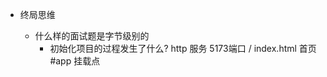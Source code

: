 - 终局思维
    
    - 什么样的面试题是字节级别的
       - 初始化项目的过程发生了什么?
           http 服务  5173端口
           / index.html 首页 
           #app 挂载点